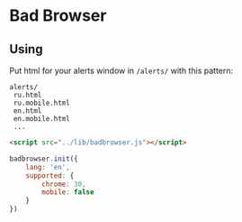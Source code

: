 # Bad Browser
## Using
Put html for your alerts window in `/alerts/` with this pattern:
```
alerts/
 ru.html
 ru.mobile.html
 en.html
 en.mobile.html
 ...
```
```html
<script src="../lib/badbrowser.js"></script>
```

```js
badbrowser.init({
    lang: 'en',
    supported: {
        chrome: 30,
        mobile: false
    }
})
```